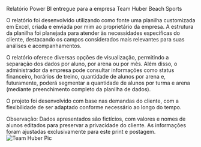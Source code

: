 Relatório Power BI entregue para a empresa Team Huber Beach Sports

O relatório foi desenvolvido utilizando como fonte uma planilha customizada em Excel, criada e enviada por mim ao proprietário da empresa. A estrutura da planilha foi planejada para atender às necessidades específicas do cliente, destacando os campos considerados mais relevantes para suas análises e acompanhamentos.

O relatório oferece diversas opções de visualização, permitindo a separação dos dados por aluno, por arena ou por mês. Além disso, o administrador da empresa pode consultar informações como status financeiro, horários de treino, quantidade de alunos por arena e, futuramente, poderá segmentar a quantidade de alunos por turma e arena (mediante preenchimento completo da planilha de dados).

O projeto foi desenvolvido com base nas demandas do cliente, com a flexibilidade de ser adaptado conforme necessário ao longo do tempo.

Observação: Dados apresentados são fictícios, com valores e nomes de alunos editados para preservar a privacidade do cliente. As informações foram ajustadas exclusivamente para este print e postagem.
![Team Huber Pic](https://github.com/user-attachments/assets/afcfb165-f6f4-4481-a43f-7978815a146b)
